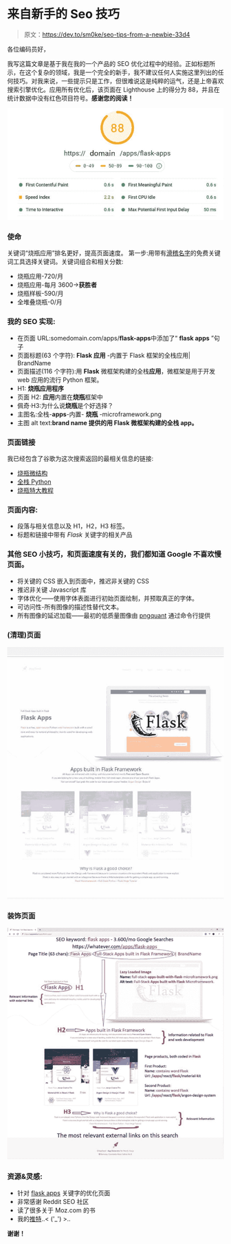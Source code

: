 # 来自新手的 Seo 技巧

> 原文：<https://dev.to/sm0ke/seo-tips-from-a-newbie-33d4>

各位编码员好，

我写这篇文章是基于我在我的一个产品的 SEO 优化过程中的经验。正如标题所示，在这个复杂的领域，我是一个完全的新手，我不建议任何人实施这里列出的任何技巧。对我来说，一些提示只是工作，但很难说这是纯粹的运气，还是上帝喜欢搜索引擎优化。应用所有优化后，该页面在 Lighthouse 上的得分为 88，并且在统计数据中没有红色项目符号。**感谢您的阅读！**

[![Seo Tips from a newbie](img/b4efb24f3227c41a12ec5328d46176e7.png)](https://res.cloudinary.com/practicaldev/image/fetch/s---F1KaUyi--/c_limit%2Cf_auto%2Cfl_progressive%2Cq_auto%2Cw_880/https://static.appseed.us/blog/seo-tips/seo-tips-from-a-newbie-lighthouse-score.jpg)

### 使命

关键词“烧瓶应用”排名更好，提高页面速度。
第一步:用带有[滑稽名字](http://keywordshitter.com)的免费关键词工具选择关键词。关键词组合和相关分数:

*   烧瓶应用-720/月
*   烧瓶应用-每月 3600->**获胜者**
*   烧瓶样板-590/月
*   全堆叠烧瓶-0/月

### 我的 SEO 实现:

*   在页面 URL:somedomain.com/apps/**flask-apps**中添加了“ **flask apps** ”句子
*   页面标题(63 个字符): **Flask 应用** -内置于 Flask 框架的全栈应用| BrandName
*   页面描述(116 个字符):用 **Flask** 微框架构建的全栈**应用**，微框架是用于开发 web 应用的流行 Python 框架。
*   H1: **烧瓶应用程序**
*   页面 H2: **应用**内置在**烧瓶**框架中
*   佩奇·H3:为什么说**烧瓶**是个好选择？
*   主图名:全栈-**apps**-内置- **烧瓶** -microframework.png
*   主图 alt text:**brand name 提供的用 Flask 微框架构建的全栈 app。**

### 页面链接

我已经包含了谷歌为这次搜索返回的最相关信息的链接:

*   [烧瓶微结构](http://flask.pocoo.org/)
*   [全栈 Python](https://www.fullstackpython.com/flask.html)
*   [烧瓶特大教程](https://blog.miguelgrinberg.com/post/the-flask-mega-tutorial-part-i-hello-world)

### 页面内容:

*   段落与相关信息以及 H1，H2，H3 标签。
*   标题和链接中带有 *Flask* 关键字的相关产品

### 其他 SEO 小技巧，和页面速度有关的，我们都知道 Google 不喜欢慢页面。

*   将关键的 CSS 嵌入到页面中，推迟非关键的 CSS
*   推迟非关键 Javascript 库
*   字体优化——使用字体表面进行初始页面绘制，并预取真正的字体。
*   可访问性-所有图像的描述性替代文本。
*   所有图像的延迟加载——最初的低质量图像由 [pngquant](https://pngquant.org/) 通过命令行提供

### (清理)页面

[![Seo tips from a newbie for ranking Flask Apps keyword - Clean Page.](img/523717d2ee9daf0aeba7b5fbf4fc2df1.png)](https://res.cloudinary.com/practicaldev/image/fetch/s--US8rhrTX--/c_limit%2Cf_auto%2Cfl_progressive%2Cq_auto%2Cw_880/https://static.appseed.us/blog/seo-tips/seo-tips-from-a-newbie-initial-page.jpg)

### 装饰页面

[![Seo tips from a newbie for ranking Flask Apps keyword.](img/a3c18a1e4a4d488dcf4ad0cd1a5d224a.png)](https://res.cloudinary.com/practicaldev/image/fetch/s--abMVsAv9--/c_limit%2Cf_auto%2Cfl_progressive%2Cq_auto%2Cw_880/https://static.appseed.us/blog/seo-tips/seo-tips-from-a-newbie.jpg)

### 资源&灵感:

*   针对 [flask apps](https://appseed.us/apps/flask-apps) 关键字的优化页面
*   非常感谢 Reddit SEO 社区
*   读了很多关于 Moz.com 的书
*   我的[推特](https://twitter.com/Sm0keDev)..< ('_') >..

**谢谢！**